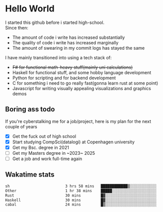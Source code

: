 # Hello World

I started this github before i started high-school.  
Since then:
- The amount of code i write has increased substantially
- The quality of code i write has increased marginally
- The amount of swearing in my commit logs has stayed the same

I have mainly transitioned into using a tech stack of:
- ~~F# for functional math-heavy stuff(mainly uni calculations)~~
- Haskell for functional stuff, and some hobby language development
- Python for scripting and for backend development
- C for something i need to go really fast(gonna learn rust at some point)
- Javascript for writing visually appealing visualizations and graphics demos

## Boring ass todo
If you're cyberstalking me for a job/project, here is my plan for the next couple of years
- [x] Get the fuck out of high school
- [x] Start studying CompSci(datalogi) at Copenhagen university
- [x] Get my Bsc. degree in 2021
- [ ] Get my Masters degree in ~2023~ 2025
- [ ] Get a job and work full-time again

## Wakatime stats
<!--START_SECTION:waka-->

```txt
sh                         3 hrs 58 mins   ████████████▒░░░░░░░░░░░░   49.57 %
Other                      1 hr 38 mins    █████░░░░░░░░░░░░░░░░░░░░   20.43 %
Rust                       30 mins         █▓░░░░░░░░░░░░░░░░░░░░░░░   06.34 %
Haskell                    30 mins         █▓░░░░░░░░░░░░░░░░░░░░░░░   06.27 %
cabal                      24 mins         █▒░░░░░░░░░░░░░░░░░░░░░░░   05.11 %
```

<!--END_SECTION:waka-->
